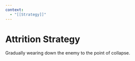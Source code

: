 ```yaml
---
context:
  - "[[Strategy]]"
---
```


# Attrition Strategy

Gradually wearing down the enemy to the point of collapse.

